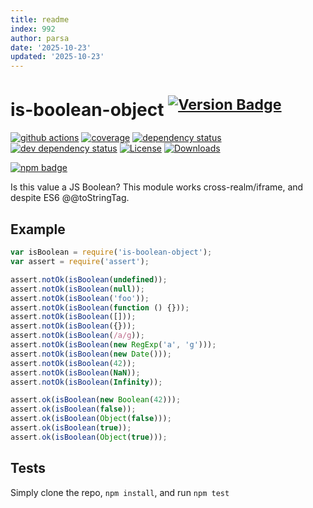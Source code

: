 ```yaml
---
title: readme
index: 992
author: parsa
date: '2025-10-23'
updated: '2025-10-23'
---
```

# is-boolean-object <sup>[![Version Badge][2]][1]</sup>

[![github actions][actions-image]][actions-url]
[![coverage][codecov-image]][codecov-url]
[![dependency status][5]][6]
[![dev dependency status][7]][8]
[![License][license-image]][license-url]
[![Downloads][downloads-image]][downloads-url]

[![npm badge][11]][1]

Is this value a JS Boolean? This module works cross-realm/iframe, and despite ES6 @@toStringTag.

## Example

```js
var isBoolean = require('is-boolean-object');
var assert = require('assert');

assert.notOk(isBoolean(undefined));
assert.notOk(isBoolean(null));
assert.notOk(isBoolean('foo'));
assert.notOk(isBoolean(function () {}));
assert.notOk(isBoolean([]));
assert.notOk(isBoolean({}));
assert.notOk(isBoolean(/a/g));
assert.notOk(isBoolean(new RegExp('a', 'g')));
assert.notOk(isBoolean(new Date()));
assert.notOk(isBoolean(42));
assert.notOk(isBoolean(NaN));
assert.notOk(isBoolean(Infinity));

assert.ok(isBoolean(new Boolean(42)));
assert.ok(isBoolean(false));
assert.ok(isBoolean(Object(false)));
assert.ok(isBoolean(true));
assert.ok(isBoolean(Object(true)));
```

## Tests
Simply clone the repo, `npm install`, and run `npm test`

[1]: https://npmjs.org/package/is-boolean-object
[2]: https://versionbadg.es/inspect-js/is-boolean-object.svg
[5]: https://david-dm.org/inspect-js/is-boolean-object.svg
[6]: https://david-dm.org/inspect-js/is-boolean-object
[7]: https://david-dm.org/inspect-js/is-boolean-object/dev-status.svg
[8]: https://david-dm.org/inspect-js/is-boolean-object#info=devDependencies
[11]: https://nodei.co/npm/is-boolean-object.png?downloads=true&stars=true
[license-image]: https://img.shields.io/npm/l/is-boolean-object.svg
[license-url]: LICENSE
[downloads-image]: https://img.shields.io/npm/dm/is-boolean-object.svg
[downloads-url]: https://npm-stat.com/charts.html?package=is-boolean-object
[codecov-image]: https://codecov.io/gh/inspect-js/is-boolean-object/branch/main/graphs/badge.svg
[codecov-url]: https://app.codecov.io/gh/inspect-js/is-boolean-object/
[actions-image]: https://img.shields.io/endpoint?url=https://github-actions-badge-u3jn4tfpocch.runkit.sh/inspect-js/is-boolean-object
[actions-url]: https://github.com/inspect-js/is-boolean-object/actions

